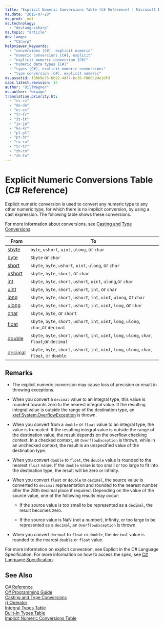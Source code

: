 ```yaml
---
title: "Explicit Numeric Conversions Table (C# Reference) | Microsoft Docs"
ms.date: "2015-07-20"
ms.prod: .net
ms.technology: 
  - "devlang-csharp"
ms.topic: "article"
dev_langs: 
  - "CSharp"
helpviewer_keywords: 
  - "conversions [C#], explicit numeric"
  - "numeric conversions [C#], explicit"
  - "explicit numeric conversion [C#]"
  - "numeric data types [C#]"
  - "types [C#], explicit numeric conversions"
  - "type conversion [C#], explicit numeric"
ms.assetid: f3bb9e76-6b92-4df7-bc36-f866c24e1dfd
caps.latest.revision: 14
author: "BillWagner"
ms.author: "wiwagn"
translation.priority.ht: 
  - "cs-cz"
  - "de-de"
  - "es-es"
  - "fr-fr"
  - "it-it"
  - "ja-jp"
  - "ko-kr"
  - "pl-pl"
  - "pt-br"
  - "ru-ru"
  - "tr-tr"
  - "zh-cn"
  - "zh-tw"
---
```

# Explicit Numeric Conversions Table (C# Reference)
Explicit numeric conversion is used to convert any numeric type to any other numeric type, for which there is no implicit conversion, by using a cast expression. The following table shows these conversions.  
  
 For more information about conversions, see [Casting and Type Conversions](../../../csharp/programming-guide/types/casting-and-type-conversions.md).  
  
|From|To|  
|----------|--------|  
|[sbyte](../../../csharp/language-reference/keywords/sbyte.md)|`byte`, `ushort`, `uint`, `ulong`, or `char`|  
|[byte](../../../csharp/language-reference/keywords/byte.md)|`Sbyte` or `char`|  
|[short](../../../csharp/language-reference/keywords/short.md)|`sbyte`, `byte`, `ushort`, `uint`, `ulong`, or `char`|  
|[ushort](../../../csharp/language-reference/keywords/ushort.md)|`sbyte`, `byte`, `short`, or `char`|  
|[int](../../../csharp/language-reference/keywords/int.md)|`sbyte`, `byte`, `short`, `ushort`, `uint`, `ulong`,or `char`|  
|[uint](../../../csharp/language-reference/keywords/uint.md)|`sbyte`, `byte`, `short`, `ushort`, `int`, or `char`|  
|[long](../../../csharp/language-reference/keywords/long.md)|`sbyte`, `byte`, `short`, `ushort`, `int`, `uint`, `ulong`, or `char`|  
|[ulong](../../../csharp/language-reference/keywords/ulong.md)|`sbyte`, `byte`, `short`, `ushort`, `int`, `uint`, `long`, or `char`|  
|[char](../../../csharp/language-reference/keywords/char.md)|`sbyte`, `byte`, or `short`|  
|[float](../../../csharp/language-reference/keywords/float.md)|`sbyte`, `byte`, `short`, `ushort`, `int`, `uint`, `long`, `ulong`, `char`,or `decimal`|  
|[double](../../../csharp/language-reference/keywords/double.md)|`sbyte`, `byte`, `short`, `ushort`, `int`, `uint`, `long`, `ulong`, `char`, `float`,or `decimal`|  
|[decimal](../../../csharp/language-reference/keywords/decimal.md)|`sbyte`, `byte`, `short`, `ushort`, `int`, `uint`, `long`, `ulong`, `char`, `float`, or `double`|  
  
## Remarks  
  
-   The explicit numeric conversion may cause loss of precision or result in throwing exceptions.  
  
-   When you convert a `decimal` value to an integral type, this value is rounded towards zero to the nearest integral value. If the resulting integral value is outside the range of the destination type, an <xref:System.OverflowException> is thrown.  
  
-   When you convert from a `double` or `float` value to an integral type, the value is truncated. If the resulting integral value is outside the range of the destination value, the result depends on the overflow checking context. In a checked context, an `OverflowException` is thrown, while in an unchecked context, the result is an unspecified value of the destination type.  
  
-   When you convert `double` to `float`, the `double` value is rounded to the nearest `float` value. If the `double` value is too small or too large to fit into the destination type, the result will be zero or infinity.  
  
-   When you convert `float` or `double` to `decimal`, the source value is converted to `decimal` representation and rounded to the nearest number after the 28th decimal place if required. Depending on the value of the source value, one of the following results may occur:  
  
    -   If the source value is too small to be represented as a `decimal`, the result becomes zero.  
  
    -   If the source value is NaN (not a number), infinity, or too large to be represented as a `decimal`, an `OverflowException` is thrown.  
  
-   When you convert `decimal` to `float` or `double`, the `decimal` value is rounded to the nearest `double` or `float` value.  
  
 For more information on explicit conversion, see Explicit in the C# Language Specification. For more information on how to access the spec, see [C# Language Specification](../../../csharp/language-reference/language-specification/index.md).  
  
## See Also  
 [C# Reference](../../../csharp/language-reference/index.md)   
 [C# Programming Guide](../../../csharp/programming-guide/index.md)   
 [Casting and Type Conversions](../../../csharp/programming-guide/types/casting-and-type-conversions.md)   
 [() Operator](../../../csharp/language-reference/operators/invocation-operator.md)   
 [Integral Types Table](../../../csharp/language-reference/keywords/integral-types-table.md)   
 [Built-In Types Table](../../../csharp/language-reference/keywords/built-in-types-table.md)   
 [Implicit Numeric Conversions Table](../../../csharp/language-reference/keywords/implicit-numeric-conversions-table.md)